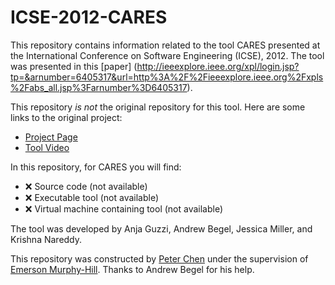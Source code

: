 # ICSE-2012-CARES

This repository contains information related to the tool CARES presented at the International Conference on Software Engineering (ICSE), 2012. The tool was presented in this [paper] (http://ieeexplore.ieee.org/xpl/login.jsp?tp=&arnumber=6405317&url=http%3A%2F%2Fieeexplore.ieee.org%2Fxpls%2Fabs_all.jsp%3Farnumber%3D6405317).

This repository _is not_ the original repository for this tool. Here are some links to the original project:
* [Project Page](http://research.microsoft.com/en-us/projects/cares/)
* [Tool Video](http://msrvideo.vo.msecnd.net/rmcvideos/166231/166231.mp4)

In this repository, for CARES you will find:
* :x: Source code (not available)
* :x: Executable tool (not available)
* :x: Virtual machine containing tool (not available)

The tool was developed by Anja Guzzi, Andrew Begel, Jessica Miller, and Krishna Nareddy.

This repository was constructed by [Peter Chen](https://github.com/pmchen3) under the supervision of [Emerson Murphy-Hill](https://github.com/CaptainEmerson). Thanks to Andrew Begel for his help.
